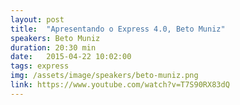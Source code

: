 ```yaml
---
layout: post
title:  "Apresentando o Express 4.0, Beto Muniz"
speakers: Beto Muniz
duration: 20:30 min
date:   2015-04-22 10:02:00
tags: express
img: /assets/image/speakers/beto-muniz.png
link: https://www.youtube.com/watch?v=T7S90RX83dQ
---
```

